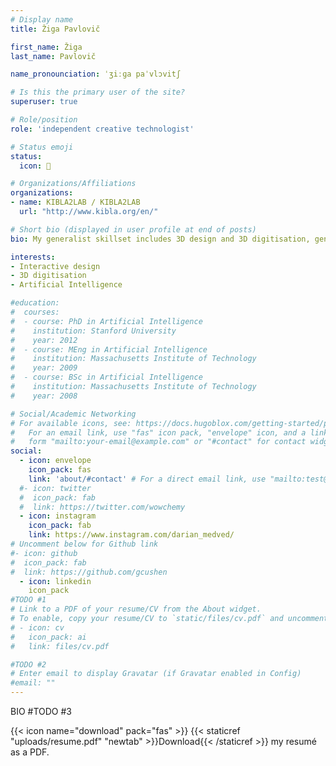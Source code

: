 ```yaml
---
# Display name
title: Žiga Pavlovič

first_name: Žiga 
last_name: Pavlovič 

name_pronounciation: ˈʒiːɡa paˈvlɔvitʃ 

# Is this the primary user of the site?
superuser: true

# Role/position
role: 'independent creative technologist'

# Status emoji
status:
  icon: 🥽

# Organizations/Affiliations
organizations:
- name: KIBLA2LAB / KIBLA2LAB
  url: "http://www.kibla.org/en/"

# Short bio (displayed in user profile at end of posts)
bio: My generalist skillset includes 3D design and 3D digitisation, genAI, XR development for cultural heritage. 

interests:
- Interactive design
- 3D digitisation 
- Artificial Intelligence

#education:
#  courses:
#  - course: PhD in Artificial Intelligence
#    institution: Stanford University
#    year: 2012
#  - course: MEng in Artificial Intelligence
#    institution: Massachusetts Institute of Technology
#    year: 2009
#  - course: BSc in Artificial Intelligence
#    institution: Massachusetts Institute of Technology
#    year: 2008

# Social/Academic Networking
# For available icons, see: https://docs.hugoblox.com/getting-started/page-builder/#icons
#   For an email link, use "fas" icon pack, "envelope" icon, and a link in the
#   form "mailto:your-email@example.com" or "#contact" for contact widget.
social:
  - icon: envelope
    icon_pack: fas
    link: 'about/#contact' # For a direct email link, use "mailto:test@example.org".
  #- icon: twitter
  #  icon_pack: fab
  #  link: https://twitter.com/wowchemy
  - icon: instagram
    icon_pack: fab
    link: https://www.instagram.com/darian_medved/
# Uncomment below for Github link
#- icon: github
#  icon_pack: fab
#  link: https://github.com/gcushen
  - icon: linkedin
    icon_pack 
#TODO #1  
# Link to a PDF of your resume/CV from the About widget.
# To enable, copy your resume/CV to `static/files/cv.pdf` and uncomment the lines below.
# - icon: cv
#   icon_pack: ai
#   link: files/cv.pdf

#TODO #2 
# Enter email to display Gravatar (if Gravatar enabled in Config)
#email: ""
---
```



BIO
#TODO #3 

{{< icon name="download" pack="fas" >}} {{< staticref "uploads/resume.pdf" "newtab" >}}Download{{< /staticref >}} my resumé as a PDF.
